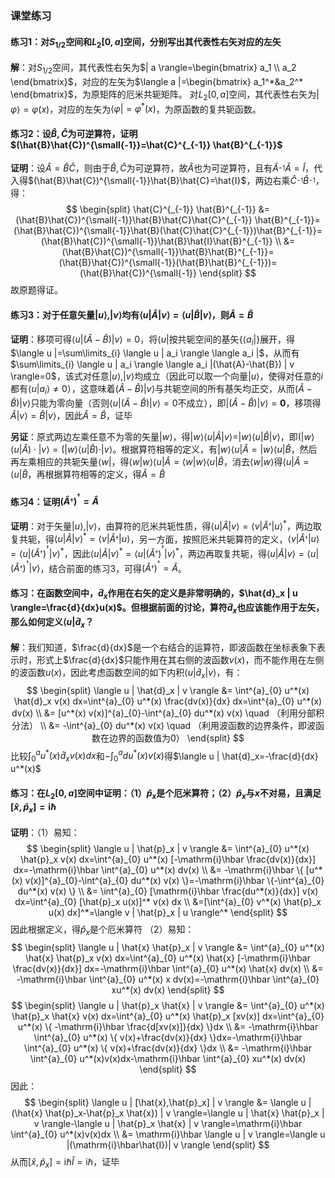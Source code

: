 ### 课堂练习 ###

#### 练习1：对$S_{1/2}$空间和$L_2[0,a]$空间，分别写出其代表性右矢对应的左矢 ####
**解**：对$S_{1/2}$空间，其代表性右矢为$| a \rangle=\begin{bmatrix} a_1 \\ a_2 \end{bmatrix}$，对应的左矢为$\langle a |=\begin{bmatrix} a_1^*&a_2^* \end{bmatrix}$，为原矩阵的厄米共轭矩阵。
对$L_2[0,a]$空间，其代表性右矢为$| \varphi \rangle=\varphi(x)$，对应的左矢为$\langle \varphi |=\varphi^*(x)$，为原函数的复共轭函数。
#### 练习2：设$\hat{B},\hat{C}$为可逆算符，证明$(\hat{B}\hat{C})^{\small{-1}}=\hat{C}^{_{-1}} \hat{B}^{_{-1}}$ ####
**证明**：设$\hat{A}=\hat{B}\hat{C}$，则由于$\hat{B},\hat{C}$为可逆算符，故$\hat{A}$也为可逆算符，且有$\hat{A}^{_{-1}}\hat{A}=\hat{I}$，代入得$(\hat{B}\hat{C})^{\small{-1}}\hat{B}\hat{C}=\hat{I}$，两边右乘$\hat{C}^{_{-1}} \hat{B}^{_{-1}}$，得：
$$
\begin{split} \hat{C}^{_{-1}} \hat{B}^{_{-1}} &= (\hat{B}\hat{C})^{\small{-1}}\hat{B}\hat{C}\hat{C}^{_{-1}} \hat{B}^{_{-1}}=(\hat{B}\hat{C})^{\small{-1}}\hat{B}(\hat{C}\hat{C}^{_{-1}})\hat{B}^{_{-1}}=(\hat{B}\hat{C})^{\small{-1}}\hat{B}\hat{I}\hat{B}^{_{-1}} \\ &=(\hat{B}\hat{C})^{\small{-1}}\hat{B}\hat{B}^{_{-1}}=(\hat{B}\hat{C})^{\small{-1}}(\hat{B}\hat{B}^{_{-1}})=(\hat{B}\hat{C})^{\small{-1}} \end{split}
$$
故原题得证。
#### 练习3：对于任意矢量$| u \rangle,| v \rangle$均有$\langle u | \hat{A} | v \rangle=\langle u | \hat{B} | v \rangle$，则$\hat{A}=\hat{B}$ ####
**证明**：移项可得$\langle u | (\hat{A}-\hat{B}) | v \rangle=0$，将$\langle u |$按共轭空间的基矢$\{ \langle a_i | \}$展开，得$\langle u |=\sum\limits_{i} \langle u | a_i \rangle \langle a_i |$，从而有$\sum\limits_{i} \langle u | a_i \rangle \langle a_i |(\hat{A}-\hat{B}) | v \rangle=0$，该式对任意$| u \rangle,| v \rangle$均成立（因此可以取一个向量$| u \rangle$，使得对任意的$i$都有$\langle u | a_i \rangle \neq 0$），这意味着$(\hat{A}-\hat{B}) | v \rangle$与共轭空间的所有基矢均正交，从而$(\hat{A}-\hat{B}) | v \rangle$只能为零向量（否则$\langle u | (\hat{A}-\hat{B}) | v \rangle=0$不成立），即$| (\hat{A}-\hat{B}) | v \rangle=\mathbf{0}$，移项得$\hat{A} | v \rangle=\hat{B} | v \rangle$，因此$\hat{A}=\hat{B}$，证毕

**另证**：原式两边左乘任意不为零的矢量$| w \rangle$，得$| w \rangle \langle u | \hat{A} | v \rangle=| w \rangle \langle u | \hat{B} | v \rangle$，即$(| w \rangle \langle u | \hat{A}) \cdot | v \rangle=(| w \rangle \langle u | \hat{B}) \cdot | v \rangle$。根据算符相等的定义，有$| w \rangle \langle u | \hat{A}=| w \rangle \langle u | \hat{B}$，然后再左乘相应的共轭矢量$\langle w |$，得$\langle w | w \rangle \langle u | \hat{A}=\langle w | w \rangle \langle u | \hat{B}$，消去$\langle w | w \rangle$得$\langle u | \hat{A}=\langle u | \hat{B}$，再根据算符相等的定义，得$\hat{A}=\hat{B}$
#### 练习4：证明$(\hat{A}^{_\dagger})^{^\dagger}=\hat{A}$ ####
**证明**：对于矢量$| u \rangle, | v \rangle$，由算符的厄米共轭性质，得$\langle u | \hat{A} | v \rangle=\langle v | \hat{A}^{_\dagger} | u \rangle^*$，两边取复共轭，得$\langle u | \hat{A} | v \rangle^*=\langle v | \hat{A}^{_\dagger} | u \rangle$，另一方面，按照厄米共轭算符的定义，$\langle v | \hat{A}^{_\dagger} | u \rangle=\langle u | (\hat{A}^{_\dagger})^{^\dagger} | v \rangle^*$，因此$\langle u | \hat{A} | v \rangle^*=\langle u | (\hat{A}^{_\dagger})^{^\dagger} | v \rangle^*$，两边再取复共轭，得$\langle u | \hat{A} | v \rangle=\langle u | (\hat{A}^{_\dagger})^{^\dagger} | v \rangle$，结合前面的练习3，可得$(\hat{A}^{_\dagger})^{^\dagger}=\hat{A}$。
#### 练习：在函数空间中，$\hat{d}_x$作用在右矢的定义是非常明确的，$\hat{d}_x | u \rangle=\frac{d}{dx}u(x)$。但根据前面的讨论，算符$\hat{d}_x$也应该能作用于左矢，那么如何定义$\langle u | \hat{d}_x$？ ####
**解**：我们知道，$\frac{d}{dx}$是一个右结合的运算符，即波函数在坐标表象下表示时，形式上$\frac{d}{dx}$只能作用在其右侧的波函数$v(x)$，而不能作用在左侧的波函数$u(x)$，因此考虑函数空间的如下内积$\langle u | \hat{d}_x | v \rangle$，有：
$$
\begin{split} \langle u | \hat{d}_x | v \rangle &= \int^{a}_{0} u^*(x) \hat{d}_x v(x) dx=\int^{a}_{0} u^*(x) \frac{dv(x)}{dx} dx=\int^{a}_{0} u^*(x) dv(x) \\ &= [u^*(x) v(x)]^{a}_{0}-\int^{a}_{0} du^*(x) v(x) \quad （利用分部积分法） \\ &= -\int^{a}_{0} du^*(x) v(x) \quad （利用波函数的边界条件，即波函数在边界的函数值为0） \end{split}
$$
比较$\int^{a}_{0} u^*(x) \hat{d}_x v(x) dx$和$-\int^{a}_{0} du^*(x) v(x)$得$\langle u | \hat{d}_x=-\frac{d}{dx} u^*(x)$
#### 练习：在$L_2[0,a]$空间中证明：（1）$\hat{p}_x$是个厄米算符；（2）$\hat{p}_x$与$x$不对易，且满足$[\hat{x},\hat{p}_x]=\mathrm{i}\hbar$ ####
**证明**：（1）易知：
$$
\begin{split} \langle u | \hat{p}_x | v \rangle &= \int^{a}_{0} u^*(x) \hat{p}_x v(x) dx=\int^{a}_{0} u^*(x) [-\mathrm{i}\hbar \frac{dv(x)}{dx}] dx=-\mathrm{i}\hbar \int^{a}_{0} u^*(x) dv(x) \\ &= -\mathrm{i}\hbar \{ [u^*(x) v(x)]^{a}_{0}-\int^{a}_{0} du^*(x) v(x) \}=-\mathrm{i}\hbar \{-\int^{a}_{0} du^*(x) v(x) \} \\ &= \int^{a}_{0} [\mathrm{i}\hbar \frac{du^*(x)}{dx}] v(x) dx=\int^{a}_{0} [\hat{p}_x u(x)]^* v(x) dx \\ &=[\int^{a}_{0} v^*(x) \hat{p}_x u(x) dx]^*=\langle v | \hat{p}_x | u \rangle^* \end{split}
$$
因此根据定义，得$\hat{p}_x$是个厄米算符
（2）易知：
$$
\begin{split} \langle u | \hat{x} \hat{p}_x | v \rangle &= \int^{a}_{0} u^*(x) \hat{x} \hat{p}_x v(x) dx=\int^{a}_{0} u^*(x) \hat{x} [-\mathrm{i}\hbar \frac{dv(x)}{dx}] dx=-\mathrm{i}\hbar \int^{a}_{0} u^*(x) \hat{x} dv(x) \\ &= -\mathrm{i}\hbar \int^{a}_{0} u^*(x) x dv(x)=-\mathrm{i}\hbar \int^{a}_{0} xu^*(x) dv(x) \end{split}
$$
$$
\begin{split} \langle u | \hat{p}_x \hat{x} | v \rangle &= \int^{a}_{0} u^*(x) \hat{p}_x \hat{x} v(x) dx=\int^{a}_{0} u^*(x) \hat{p}_x [xv(x)] dx=\int^{a}_{0} u^*(x) \{ -\mathrm{i}\hbar \frac{d[xv(x)]}{dx} \}dx \\ &= -\mathrm{i}\hbar \int^{a}_{0} u^*(x) \{ v(x)+\frac{dv(x)}{dx} \}dx=-\mathrm{i}\hbar \int^{a}_{0} u^*(x) \{ v(x)+\frac{dv(x)}{dx} \}dx \\ &= -\mathrm{i}\hbar \int^{a}_{0} u^*(x)v(x)dx-\mathrm{i}\hbar \int^{a}_{0} xu^*(x) dv(x) \end{split}
$$
因此：
$$
\begin{split} \langle u | [\hat{x},\hat{p}_x] | v \rangle &= \langle u | (\hat{x} \hat{p}_x-\hat{p}_x \hat{x}) | v \rangle=\langle u | \hat{x} \hat{p}_x | v \rangle-\langle u | \hat{p}_x \hat{x} | v \rangle=\mathrm{i}\hbar \int^{a}_{0} u^*(x)v(x)dx \\ &= \mathrm{i}\hbar \langle u | v \rangle=\langle u |(\mathrm{i}\hbar\hat{I})| v \rangle \end{split}
$$
从而$[\hat{x},\hat{p}_x]=\mathrm{i}\hbar\hat{I}=\mathrm{i}\hbar$，证毕